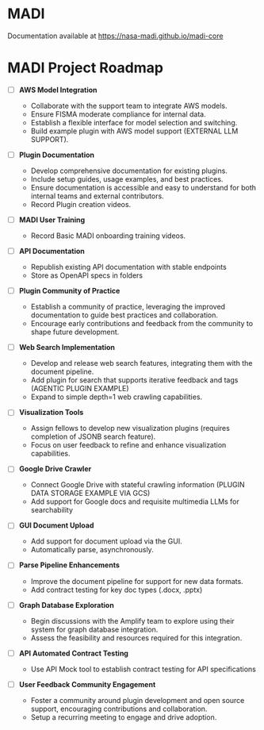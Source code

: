 # MADI
Documentation available at https://nasa-madi.github.io/madi-core


# MADI Project Roadmap
    
- [ ] **AWS Model Integration**
  - Collaborate with the support team to integrate AWS models.
  - Ensure FISMA moderate compliance for internal data.
  - Establish a flexible interface for model selection and switching.
  - Build example plugin with AWS model support (EXTERNAL LLM SUPPORT).

- [ ] **Plugin Documentation**
  - Develop comprehensive documentation for existing plugins.
  - Include setup guides, usage examples, and best practices.
  - Ensure documentation is accessible and easy to understand for both internal teams and external contributors.
  - Record Plugin creation videos.
    
- [ ] **MADI User Training**
  - Record Basic MADI onboarding training videos.
    
- [ ] **API Documentation**
  - Republish existing API documentation with stable endpoints
  - Store as OpenAPI specs in folders

- [ ] **Plugin Community of Practice**
  - Establish a community of practice, leveraging the improved documentation to guide best practices and collaboration.
  - Encourage early contributions and feedback from the community to shape future development.
    
- [ ] **Web Search Implementation**
  - Develop and release web search features, integrating them with the document pipeline.
  - Add plugin for search that supports iterative feedback and tags (AGENTIC PLUGIN EXAMPLE)
  - Expand to simple depth=1 web crawling capabilities.

- [ ] **Visualization Tools**
  - Assign fellows to develop new visualization plugins (requires completion of JSONB search feature).
  - Focus on user feedback to refine and enhance visualization capabilities.
     
- [ ] **Google Drive Crawler**
  - Connect Google Drive with stateful crawling information (PLUGIN DATA STORAGE EXAMPLE VIA GCS)
  - Add support for Google docs and requisite multimedia LLMs for searchability

- [ ] **GUI Document Upload**
  - Add support for document upload via the GUI.
  - Automatically parse, asynchronously.
    
- [ ] **Parse Pipeline Enhancements**
  - Improve the document pipeline for support for new data formats.
  - Add contract testing for key doc types (.docx, .pptx)
    
- [ ] **Graph Database Exploration**
  - Begin discussions with the Amplify team to explore using their system for graph database integration.
  - Assess the feasibility and resources required for this integration.

- [ ] **API Automated Contract Testing**
  - Use API Mock tool to establish contract testing for API specifications

- [ ] **User Feedback Community Engagement**
  - Foster a community around plugin development and open source support, encouraging contributions and collaboration.
  - Setup a recurring meeting to engage and drive adoption.


